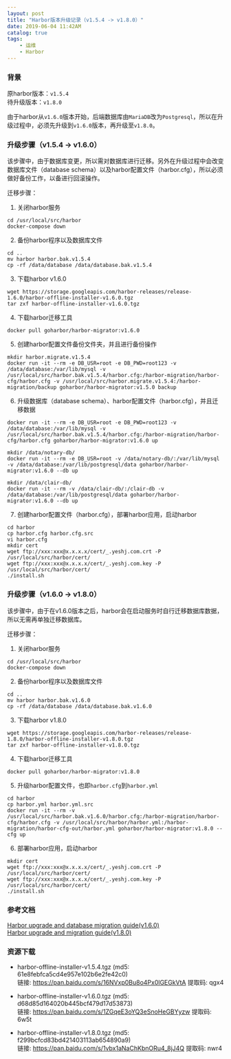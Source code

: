 ```yaml
---
layout: post
title: "Harbor版本升级记录（v1.5.4 -> v1.8.0）"
date: 2019-06-04 11:42AM
catalog: true
tags:
    - 运维
    - Harbor
---
```


### 背景

原harbor版本：`v1.5.4`  
待升级版本：`v1.8.0`

由于harbor从`v1.6.0`版本开始，后端数据库由`MariaDB`改为`Postgresql`，所以在升级过程中，必须先升级到`v1.6.0`版本，再升级至`v1.8.0`。

### 升级步骤（v1.5.4 -> v1.6.0）

该步骤中，由于数据库变更，所以需对数据库进行迁移。另外在升级过程中会改变数据库文件（database schema）以及harbor配置文件（harbor.cfg），所以必须做好备份工作，以备进行回滚操作。

迁移步骤：

1. 关闭harbor服务  
```
cd /usr/local/src/harbor
docker-compose down
```

2. 备份harbor程序以及数据库文件  
```
cd ..
mv harbor harbor.bak.v1.5.4
cp -rf /data/database /data/database.bak.v1.5.4
```

3. 下载harbor v1.6.0  
```
wget https://storage.googleapis.com/harbor-releases/release-1.6.0/harbor-offline-installer-v1.6.0.tgz
tar zxf harbor-offline-installer-v1.6.0.tgz
```

4. 下载harbor迁移工具  
```
docker pull goharbor/harbor-migrator:v1.6.0
```

5. 创建harbor配置文件备份文件夹，并且进行备份操作  
```
mkdir harbor.migrate.v1.5.4
docker run -it --rm -e DB_USR=root -e DB_PWD=root123 -v /data/database:/var/lib/mysql -v /usr/local/src/harbor.bak.v1.5.4/harbor.cfg:/harbor-migration/harbor-cfg/harbor.cfg -v /usr/local/src/harbor.migrate.v1.5.4:/harbor-migration/backup goharbor/harbor-migrator:v1.5.0 backup
```

6. 升级数据库（database schema）、harbor配置文件（harbor.cfg），并且迁移数据  
```
docker run -it --rm -e DB_USR=root -e DB_PWD=root123 -v /data/database:/var/lib/mysql -v /usr/local/src/harbor.bak.v1.5.4/harbor.cfg:/harbor-migration/harbor-cfg/harbor.cfg goharbor/harbor-migrator:v1.6.0 up

mkdir /data/notary-db/
docker run -it --rm -e DB_USR=root -v /data/notary-db/:/var/lib/mysql -v /data/database:/var/lib/postgresql/data goharbor/harbor-migrator:v1.6.0 --db up

mkdir /data/clair-db/
docker run -it --rm -v /data/clair-db/:/clair-db -v /data/database:/var/lib/postgresql/data goharbor/harbor-migrator:v1.6.0 --db up
```

7. 创建harbor配置文件（harbor.cfg），部署harbor应用，启动harbor  
```
cd harbor
cp harbor.cfg harbor.cfg.src
vi harbor.cfg
mkdir cert
wget ftp://xxx:xxx@x.x.x.x/cert/_.yeshj.com.crt -P /usr/local/src/harbor/cert/
wget ftp://xxx:xxx@x.x.x.x/cert/_.yeshj.com.key -P /usr/local/src/harbor/cert/
./install.sh 
```

### 升级步骤（v1.6.0 -> v1.8.0）

该步骤中，由于在v1.6.0版本之后，harbor会在启动服务时自行迁移数据库数据，所以无需再单独迁移数据库。

迁移步骤：

1. 关闭harbor服务  
```
cd /usr/local/src/harbor
docker-compose down
```

2. 备份harbor程序以及数据库文件  
```
cd ..
mv harbor harbor.bak.v1.6.0
cp -rf /data/database /data/database.bak.v1.6.0
```

3. 下载harbor v1.8.0  
```
wget https://storage.googleapis.com/harbor-releases/release-1.8.0/harbor-offline-installer-v1.8.0.tgz
tar zxf harbor-offline-installer-v1.8.0.tgz
```

4. 下载harbor迁移工具  
```
docker pull goharbor/harbor-migrator:v1.8.0
```

5. 升级harbor配置文件，也即`harbor.cfg`到`harbor.yml`  
```
cd harbor
cp harbor.yml harbor.yml.src
docker run -it --rm -v /usr/local/src/harbor.bak.v1.6.0/harbor.cfg:/harbor-migration/harbor-cfg/harbor.cfg -v /usr/local/src/harbor/harbor.yml:/harbor-migration/harbor-cfg-out/harbor.yml goharbor/harbor-migrator:v1.8.0 --cfg up
```

6. 部署harbor应用，启动harbor  
```
mkdir cert
wget ftp://xxx:xxx@x.x.x.x/cert/_.yeshj.com.crt -P /usr/local/src/harbor/cert/
wget ftp://xxx:xxx@x.x.x.x/cert/_.yeshj.com.key -P /usr/local/src/harbor/cert/
./install.sh 
```

### 参考文档

[Harbor upgrade and database migration guide(v1.6.0)](https://github.com/goharbor/harbor/blob/release-1.6.0/docs/migration_guide.md)  
[Harbor upgrade and migration guide(v1.8.0)](https://github.com/goharbor/harbor/blob/release-1.8.0/docs/migration_guide.md)

### 资源下载
- harbor-offline-installer-v1.5.4.tgz (md5: 61e8febfca5cd4e957e102b6e2fe42c0)  
链接: https://pan.baidu.com/s/16NVxp0Bu8o4Px0lGEGkVtA 提取码: qgx4

- harbor-offline-installer-v1.6.0.tgz (md5: d68d85d164020b445bcf479d17d53873)  
链接: https://pan.baidu.com/s/1ZGqeE3oYQ3eSnoHeGBYyzw 提取码: 6w5t

- harbor-offline-installer-v1.8.0.tgz (md5: f299bcfcd83bd421403113ab654890a9)  
链接: https://pan.baidu.com/s/1vbx1aNaChKbnORu4_8jJ4Q 提取码: nwr4
